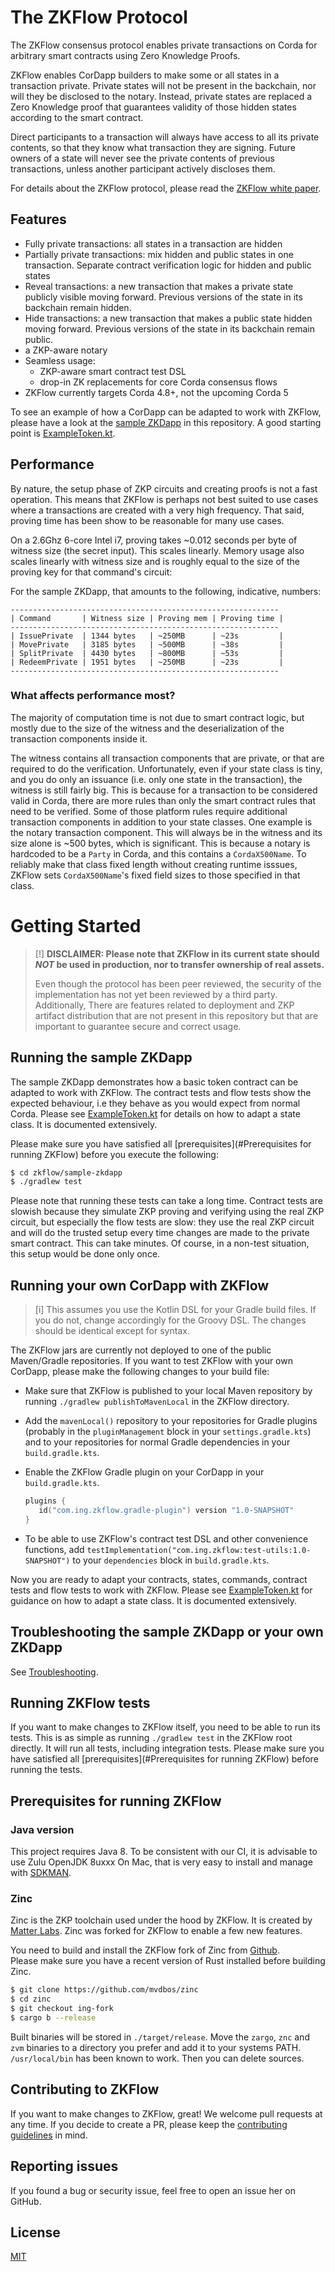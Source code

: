 The ZKFlow Protocol
===================

The ZKFlow consensus protocol enables private transactions on Corda for arbitrary smart contracts using Zero Knowledge Proofs.

ZKFlow enables CorDapp builders to make some or all states in a transaction private.
Private states will not be present in the backchain, nor will they be disclosed to the notary. 
Instead, private states are replaced a Zero Knowledge proof that guarantees validity of those hidden states according to the smart contract.

Direct participants to a transaction will always have access to all its private contents, so that they know what transaction they are signing.
Future owners of a state will never see the private contents of previous transactions, unless another participant actively discloses them.

For details about the ZKFlow protocol, please read the [ZKFlow white paper](docs/ZKFlow_whitepaper.pdf).

## Features
- Fully private transactions: all states in a transaction are hidden
- Partially private transactions: mix hidden and public states in one transaction. Separate contract verification logic for hidden and public states
- Reveal transactions: a new transaction that makes a private state publicly visible moving forward. Previous versions of the state in its backchain remain hidden.
- Hide transactions: a new transaction that makes a public state hidden moving forward. Previous versions of the state in its backchain remain public.
- a ZKP-aware notary
- Seamless usage: 
  - ZKP-aware smart contract test DSL
  - drop-in ZK replacements for core Corda consensus flows
- ZKFlow currently targets Corda 4.8+, not the upcoming Corda 5

To see an example of how a CorDapp can be adapted to work with ZKFlow, please have a look at the [sample ZKDapp](./sample-zkdapp) in this repository. A good starting point is [ExampleToken.kt](./sample-zkdapp/src/main/kotlin/com/example/contract/token/ExampleToken.kt).

## Performance
By nature, the setup phase of ZKP circuits and creating proofs is not a fast operation. This means that ZKFlow is perhaps not best suited to use cases where a transactions are created with a very high frequency. That said, proving time has been show to be reasonable for many use cases.

On a 2.6Ghz 6-core Intel i7, proving takes ~0.012 seconds per byte of witness size (the secret input). This scales linearly.
Memory usage also scales linearly with witness size and is roughly equal to the size of the proving key for that command's circuit:

For the sample ZKDapp, that amounts to the following, indicative, numbers: 
```
------------------------------------------------------------
| Command       | Witness size | Proving mem | Proving time |
------------------------------------------------------------
| IssuePrivate  | 1344 bytes   | ~250MB      | ~23s         |
| MovePrivate   | 3185 bytes   | ~500MB      | ~38s         |
| SplitPrivate  | 4430 bytes   | ~800MB      | ~53s         |
| RedeemPrivate | 1951 bytes   | ~250MB      | ~23s         |
------------------------------------------------------------
```

### What affects performance most?
The majority of computation time is not due to smart contract logic, but mostly due to the size of the witness and the deserialization of the transaction components inside it.

The witness contains all transaction components that are private, or that are required to do the verification.
Unfortunately, even if your state class is tiny, and you do only an issuance (i.e. only one state in the transaction), the witness
is still fairly big. This is because for a transaction to be considered valid in Corda, there are more rules than only the smart contract rules that need to be verified. Some of those platform rules require additional transaction components in addition to your state classes.
One example is the notary transaction component. This will always be in the witness and its size alone is ~500 bytes, which is significant. This is because a notary is hardcoded to be a `Party` in Corda, and this contains a `CordaX500Name`. To reliably make that class fixed length without creating runtime isssues, ZKFlow sets `CordaX500Name`'s fixed field sizes to those specified in that class.


# Getting Started

> [!] **DISCLAIMER: Please note that ZKFlow in its current state should *NOT* be used in production, nor to transfer ownership of real assets.**
>
>Even though the protocol has been peer reviewed, the security of the implementation has not yet been reviewed by a third party. Additionally, There are features related to deployment and ZKP artifact distribution that are not present in this repository but that are important to guarantee secure and correct usage.

## Running the sample ZKDapp

The sample ZKDapp demonstrates how a basic token contract can be adapted to work with ZKFlow. The contract tests and flow tests show the expected behaviour, i.e they behave as you would expect from normal Corda.
Please see [ExampleToken.kt](./sample-zkdapp/src/main/kotlin/com/example/contract/token/ExampleToken.kt) for details on how to adapt a state class. It is documented extensively.

Please make sure you have satisfied all [prerequisites](#Prerequisites for running ZKFlow) before you execute the following:

```bash
$ cd zkflow/sample-zkdapp
$ ./gradlew test
```

Please note that running these tests can take a long time. Contract tests are slowish because they simulate ZKP proving and verifying using the real ZKP circuit, but especially the flow tests are slow: they use the real ZKP circuit and will do the trusted setup every time changes are made to the private smart contract. This can take minutes. Of course, in a non-test situation, this setup would be done only once. 

## Running your own CorDapp with ZKFlow

> [i] This assumes you use the Kotlin DSL for your Gradle build files. If you do not, change accordingly for the Groovy DSL. The changes should be identical except for syntax.

The ZKFlow jars are currently not deployed to one of the public Maven/Gradle repositories. If you want to test ZKFlow with your own CorDapp, please make the following changes to your build file:

* Make sure that ZKFlow is published to your local Maven repository by running `./gradlew publishToMavenLocal` in the ZKFlow directory. 
* Add the `mavenLocal()` repository to your repositories for Gradle plugins (probably in the `pluginManagement` block in your `settings.gradle.kts`) and to your repositories for normal Gradle dependencies in your `build.gradle.kts`. 
* Enable the ZKFlow Gradle plugin on your CorDapp in your `build.gradle.kts`.

     ```kotlin
     plugins {
        id("com.ing.zkflow.gradle-plugin") version "1.0-SNAPSHOT"
     }
     ```
* To be able to use ZKFlow's contract test DSL and other convenience functions, add `testImplementation("com.ing.zkflow:test-utils:1.0-SNAPSHOT")` to your `dependencies` block in `build.gradle.kts`.
 
Now you are ready to adapt your contracts, states, commands, contract tests and flow tests to work with ZKFlow. 
Please see [ExampleToken.kt](./sample-zkdapp/src/main/kotlin/com/example/contract/token/ExampleToken.kt) for guidance on how to adapt a state class. It is documented extensively.

## Troubleshooting the sample ZKDapp or your own ZKDapp

See [Troubleshooting](./docs/troubleshooting.md).

## Running ZKFlow tests

If you want to make changes to ZKFlow itself, you need to be able to run its tests.
This is as simple as running `./gradlew test` in the ZKFlow root directly. It will run all tests, including integration tests.
Please make sure you have satisfied all [prerequisites](#Prerequisites for running ZKFlow) before running the tests.

## Prerequisites for running ZKFlow

### Java version

This project requires Java 8. To be consistent with our CI, it is advisable to use Zulu OpenJDK 8uxxx
On Mac, that is very easy to install and manage with [SDKMAN](https://sdkman.io/).

### Zinc
Zinc is the ZKP toolchain used under the hood by ZKFlow. It is created by [Matter Labs](https://matter-labs.io/).
Zinc was forked for ZKFlow to enable a few new features.

You need to build and install the ZKFlow fork of Zinc from [Github](https://github.com/mvdbos/zinc).  
Please make sure you have a recent version of Rust installed before building Zinc.

```bash
$ git clone https://github.com/mvdbos/zinc
$ cd zinc
$ git checkout ing-fork
$ cargo b --release
```

Built binaries will be stored in `./target/release`. Move the `zargo`, `znc` and `zvm` binaries to a directory you prefer and add it to your systems PATH. `/usr/local/bin` has been known to work. Then you can delete sources.

## Contributing to ZKFlow

If you want to make changes to ZKFlow, great! We welcome pull requests at any time. If you decide to create a PR, please keep the [contributing guidelines](CONTRIBUTING.md) in mind.

## Reporting issues

If you found a bug or security issue, feel free to open an issue her on GitHub. 

## License

[MIT](./LICENSE)
